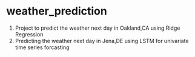 # weather_prediction
1. Project to predict the weather next day in Oakland,CA using Ridge Regression
2. Predicting the weather next day in Jena,DE using LSTM for univariate time series forcasting
